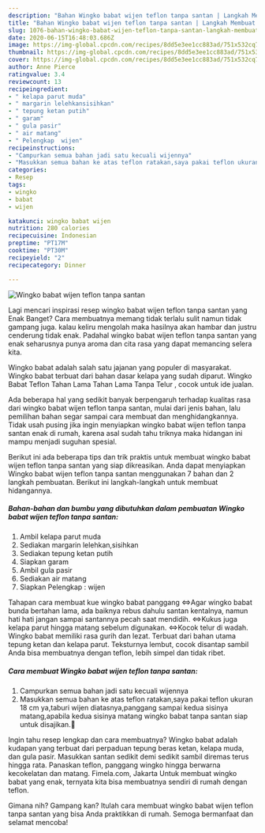 ```yaml
---
description: "Bahan Wingko babat wijen teflon tanpa santan | Langkah Membuat Wingko babat wijen teflon tanpa santan Yang Enak Banget"
title: "Bahan Wingko babat wijen teflon tanpa santan | Langkah Membuat Wingko babat wijen teflon tanpa santan Yang Enak Banget"
slug: 1076-bahan-wingko-babat-wijen-teflon-tanpa-santan-langkah-membuat-wingko-babat-wijen-teflon-tanpa-santan-yang-enak-banget
date: 2020-06-15T16:48:03.686Z
image: https://img-global.cpcdn.com/recipes/8dd5e3ee1cc883ad/751x532cq70/wingko-babat-wijen-teflon-tanpa-santan-foto-resep-utama.jpg
thumbnail: https://img-global.cpcdn.com/recipes/8dd5e3ee1cc883ad/751x532cq70/wingko-babat-wijen-teflon-tanpa-santan-foto-resep-utama.jpg
cover: https://img-global.cpcdn.com/recipes/8dd5e3ee1cc883ad/751x532cq70/wingko-babat-wijen-teflon-tanpa-santan-foto-resep-utama.jpg
author: Anne Pierce
ratingvalue: 3.4
reviewcount: 13
recipeingredient:
- " kelapa parut muda"
- " margarin lelehkansisihkan"
- " tepung ketan putih"
- " garam"
- " gula pasir"
- " air matang"
- " Pelengkap  wijen"
recipeinstructions:
- "Campurkan semua bahan jadi satu kecuali wijennya"
- "Masukkan semua bahan ke atas teflon ratakan,saya pakai teflon ukuran 18 cm ya,taburi wijen diatasnya,panggang sampai kedua sisinya matang,apabila kedua sisinya matang wingko babat tanpa santan siap untuk disajikan.🙂"
categories:
- Resep
tags:
- wingko
- babat
- wijen

katakunci: wingko babat wijen 
nutrition: 280 calories
recipecuisine: Indonesian
preptime: "PT17M"
cooktime: "PT30M"
recipeyield: "2"
recipecategory: Dinner

---
```



![Wingko babat wijen teflon tanpa santan](https://img-global.cpcdn.com/recipes/8dd5e3ee1cc883ad/751x532cq70/wingko-babat-wijen-teflon-tanpa-santan-foto-resep-utama.jpg)

Lagi mencari inspirasi resep wingko babat wijen teflon tanpa santan yang Enak Banget? Cara membuatnya memang tidak terlalu sulit namun tidak gampang juga. kalau keliru mengolah maka hasilnya akan hambar dan justru cenderung tidak enak. Padahal wingko babat wijen teflon tanpa santan yang enak seharusnya punya aroma dan cita rasa yang dapat memancing selera kita.

Wingko babat adalah salah satu jajanan yang populer di masyarakat. Wingko babat terbuat dari bahan dasar kelapa yang sudah diparut. Wingko Babat Teflon Tahan Lama Tahan Lama Tanpa Telur , cocok untuk ide jualan.

Ada beberapa hal yang sedikit banyak berpengaruh terhadap kualitas rasa dari wingko babat wijen teflon tanpa santan, mulai dari jenis bahan, lalu pemilihan bahan segar sampai cara membuat dan menghidangkannya. Tidak usah pusing jika ingin menyiapkan wingko babat wijen teflon tanpa santan enak di rumah, karena asal sudah tahu triknya maka hidangan ini mampu menjadi suguhan spesial.


Berikut ini ada beberapa tips dan trik praktis untuk membuat wingko babat wijen teflon tanpa santan yang siap dikreasikan. Anda dapat menyiapkan Wingko babat wijen teflon tanpa santan menggunakan 7 bahan dan 2 langkah pembuatan. Berikut ini langkah-langkah untuk membuat hidangannya.

<!--inarticleads1-->

##### Bahan-bahan dan bumbu yang dibutuhkan dalam pembuatan Wingko babat wijen teflon tanpa santan:

1. Ambil  kelapa parut muda
1. Sediakan  margarin lelehkan,sisihkan
1. Sediakan  tepung ketan putih
1. Siapkan  garam
1. Ambil  gula pasir
1. Sediakan  air matang
1. Siapkan  Pelengkap : wijen


Tahapan cara membuat kue wingko babat panggang ⇔Agar wingko babat bunda bertahan lama, ada baiknya rebus dahulu santan kentalnya, namun hati hati jangan sampai santannya pecah saat mendidih. ⇔Kukus juga kelapa parut hingga matang sebelum digunakan. ⇔Kocok telur di wadah. Wingko babat memiliki rasa gurih dan lezat. Terbuat dari bahan utama tepung ketan dan kelapa parut. Teksturnya lembut, cocok disantap sambil Anda bisa membuatnya dengan teflon, lebih simpel dan tidak ribet. 

<!--inarticleads2-->

##### Cara membuat Wingko babat wijen teflon tanpa santan:

1. Campurkan semua bahan jadi satu kecuali wijennya
1. Masukkan semua bahan ke atas teflon ratakan,saya pakai teflon ukuran 18 cm ya,taburi wijen diatasnya,panggang sampai kedua sisinya matang,apabila kedua sisinya matang wingko babat tanpa santan siap untuk disajikan.🙂


Ingin tahu resep lengkap dan cara membuatnya? Wingko babat adalah kudapan yang terbuat dari perpaduan tepung beras ketan, kelapa muda, dan gula pasir. Masukkan santan sedikit demi sedikit sambil diremas terus hingga rata. Panaskan teflon, panggang wingko hingga berwarna kecokelatan dan matang. Fimela.com, Jakarta Untuk membuat wingko babat yang enak, ternyata kita bisa membuatnya sendiri di rumah dengan teflon. 

Gimana nih? Gampang kan? Itulah cara membuat wingko babat wijen teflon tanpa santan yang bisa Anda praktikkan di rumah. Semoga bermanfaat dan selamat mencoba!
